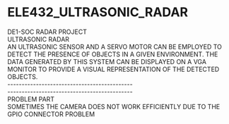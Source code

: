 # ELE432_ULTRASONIC_RADAR
DE1-SOC RADAR PROJECT<br />
ULTRASONIC RADAR <br />
AN ULTRASONIC SENSOR AND A SERVO MOTOR CAN BE EMPLOYED TO DETECT THE PRESENCE OF OBJECTS IN A GIVEN ENVIRONMENT. THE DATA GENERATED BY THIS SYSTEM CAN BE DISPLAYED ON A VGA MONITOR TO PROVIDE A VISUAL REPRESENTATION OF THE DETECTED OBJECTS.<br />
--------------------------------------------<br />
--------------------------------------------<br />
PROBLEM PART<br />
SOMETIMES THE CAMERA DOES NOT WORK EFFICIENTLY DUE TO THE GPIO CONNECTOR PROBLEM<br />

